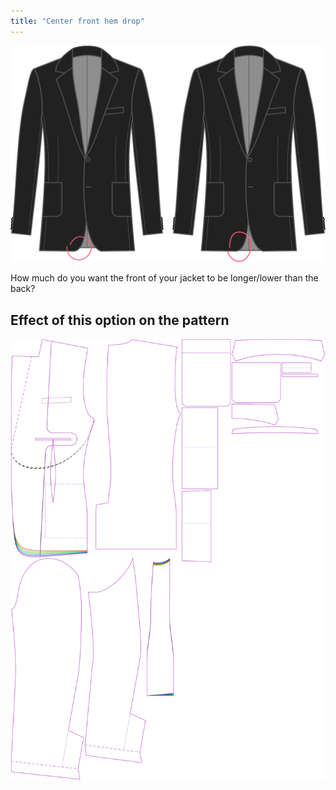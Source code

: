 ```yaml
---
title: "Center front hem drop"
---
```


![Center front hem drop](centerfronthemdrop.svg)

How much do you want the front of your jacket to be longer/lower than the back?

## Effect of this option on the pattern

![This image shows the effect of this option by superimposing several variants that have a different value for this option](jaeger_centerfronthemdrop_sample.svg "Effect of this option on the pattern")
